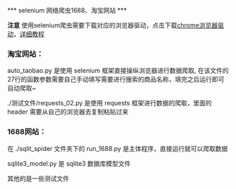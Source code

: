 *** selenium 网络爬虫1688、淘宝网站 ***

**注意** 使用selenium爬虫需要下载对应的浏览器驱动，点击下载[chrome浏览器驱动](https://chromedriver.storage.googleapis.com/index.html)，[详细教程](https://juejin.cn/post/7223390625881571385)

### 淘宝网站：

auto_taobao.py 是使用 selenium 框架直接操纵浏览器进行数据爬取,
在该文件的27行的函数参数需要自己手动填写需要进行搜索的商品名称，填完之后运行即可自动爬取~

./测试文件/requests_02.py 是使用 requests 框架进行数据的爬取，里面的 header 需要从自己的浏览器去复制粘贴过来

### 1688网站：

在 ./sqlit_spider 文件夹下的 run_1688.py 是主体程序，直接运行就可以爬取数据

sqlite3_model.py 是 sqlite3 数据库模型文件

其他的是一些测试文件
